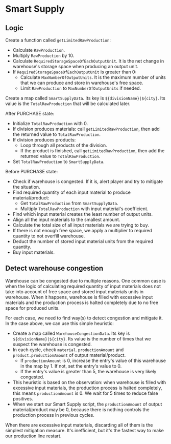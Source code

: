 # Smart Supply

## Logic

Create a function called `getLimitedRawProduction`:
- Calculate `RawProduction`.
- Multiply `RawProduction` by 10.
- Calculate `RequiredStorageSpaceOfEachOutputUnit`. It is the net change in warehouse's storage space when producing an output unit.
- If `RequiredStorageSpaceOfEachOutputUnit` is greater than 0:
  - Calculate `MaxNumberOfOutputUnits`. It is the maximum number of units that we can produce and store in warehouse's free space.
  - Limit `RawProduction` to `MaxNumberOfOutputUnits` if needed.

Create a map called `SmartSupplyData`. Its key is `${divisionName}|${city}`. Its value is the `TotalRawProduction` that will be calculated later.

After PURCHASE state:
- Initialize `TotalRawProduction` with 0.
- If division produces materials: call `getLimitedRawProduction`, then add the returned value to `TotalRawProduction`.
- If division produces products:
  - Loop through all products of the division.
  - If the product is finished, call `getLimitedRawProduction`, then add the returned value to `TotalRawProduction`.
- Set `TotalRawProduction` to `SmartSupplyData`.

Before PURCHASE state:
- Check if warehouse is congested. If it is, alert player and try to mitigate the situation.
- Find required quantity of each input material to produce material/product:
  - Get `TotalRawProduction` from `SmartSupplyData`.
  - Multiply `TotalRawProduction` with input material's coefficient.
- Find which input material creates the least number of output units.
- Align all the input materials to the smallest amount.
- Calculate the total size of all input materials we are trying to buy.
- If there is not enough free space, we apply a multiplier to required quantity to not overfill warehouse.
- Deduct the number of stored input material units from the required quantity.
- Buy input materials.

## Detect warehouse congestion

Warehouse can be congested due to multiple reasons. One common case is when the logic of calculating required quantity of input materials does not take into account of free space and stored input materials units in warehouse. When it happens, warehouse is filled with excessive input materials and the production process is halted completely due to no free space for produced units.

For each case, we need to find way(s) to detect congestion and mitigate it. In the case above, we can use this simple heuristic:
- Create a map called `WarehouseCongestionData`. Its key is `${divisionName}|${city}`. Its value is the number of times that we suspect the warehouse is congested.
- In each cycle, check `material.productionAmount` and `product.productionAmount` of output material/product.
  - If `productionAmount` is 0, increase the entry's value of this warehouse in the map by 1. If not, set the entry's value to 0.
  - If the entry's value is greater than 5, the warehouse is very likely congested.
- This heuristic is based on the observation: when warehouse is filled with excessive input materials, the production process is halted completely, this means `productionAmount` is 0. We wait for 5 times to reduce false positives.
- When we start our Smart Supply script, the `productionAmount` of output material/product may be 0, because there is nothing controls the production process in previous cycles.

When there are excessive input materials, discarding all of them is the simplest mitigation measure. It's inefficient, but it's the fastest way to make our production line restart.
